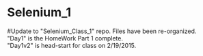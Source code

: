 # Selenium_1
#Update to "Selenium_Class_1" repo.
Files have been re-organized.<br>
"Day1" is the HomeWork Part 1 complete.<br>
"Day1v2" is head-start for class on 2/19/2015.
